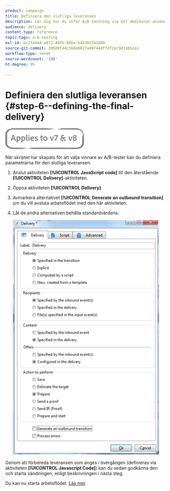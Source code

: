 ```yaml
---
product: campaign
title: Definiera den slutliga leveransen
description: Lär dig hur du utför A/B-testning via ett dedikerat användningsfall.
audience: delivery
content-type: reference
topic-tags: a-b-testing
exl-id: bc23a444-a872-48fb-8bba-64b301541089
source-git-commit: 20509f44c5b8e0827a09f44dffdf2ec9d11652a1
workflow-type: tm+mt
source-wordcount: '108'
ht-degree: 9%

---
```


# Definiera den slutliga leveransen {#step-6--defining-the-final-delivery}

![](../../assets/common.svg)

När skriptet har skapats för att välja vinnare av A/B-tester kan du definiera parametrarna för den slutliga leveransen.

1. Anslut aktiviteten **[!UICONTROL JavaScript code]** till den återstående **[!UICONTROL Delivery]**-aktiviteten.
1. Öppna aktiviteten **[!UICONTROL Delivery]**.
1. Avmarkera alternativet **[!UICONTROL Generate an outbound transition]** om du vill avsluta arbetsflödet med den här aktiviteten.
1. Låt de andra alternativen behålla standardvärdena.

   ![](assets/ab_test_final_delivery.png)

Genom att förbereda leveransen som anges i övergången (definieras via aktiviteten **[!UICONTROL Javascript Code]**) kan du sedan godkänna den och starta sändningen, enligt beskrivningen i nästa steg.

Du kan nu starta arbetsflödet. [Läs mer](a-b-testing-uc-start-workflow.md).
